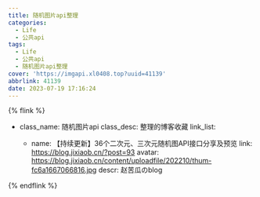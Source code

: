 ```yaml
---
title: 随机图片api整理
categories:
  - Life
  - 公共api
tags:
  - Life
  - 公共api
  - 随机图片api整理
cover: 'https://imgapi.xl0408.top?uuid=41139'
abbrlink: 41139
date: 2023-07-19 17:16:24
---
```


{% flink %}

- class_name: 随机图片api
  class_desc: 整理的博客收藏
  link_list:

  - name: 【持续更新】36个二次元、三次元随机图API接口分享及预览
    link: https://blog.jixiaob.cn/?post=93
    avatar: https://blog.jixiaob.cn/content/uploadfile/202210/thum-fc6a1667066816.jpg
    descr: 赵苦瓜のblog

{% endflink %}